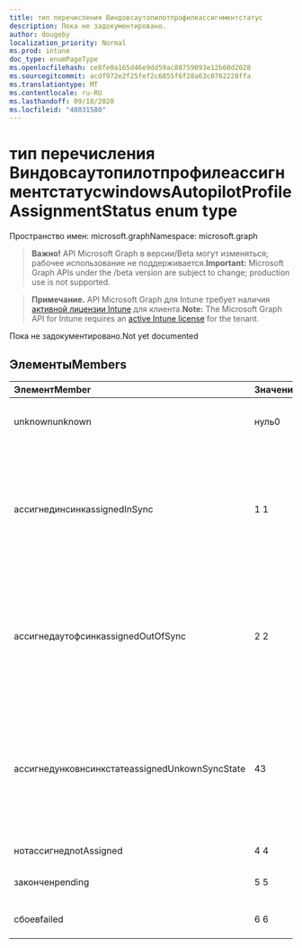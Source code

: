 ```yaml
---
title: тип перечисления Виндовсаутопилотпрофилеассигнментстатус
description: Пока не задокументировано.
author: dougeby
localization_priority: Normal
ms.prod: intune
doc_type: enumPageType
ms.openlocfilehash: ce8fe0a165d46e9dd59ac88759093e12b60d2028
ms.sourcegitcommit: acdf972e2f25fef2c6855f6f28a63c0762228ffa
ms.translationtype: MT
ms.contentlocale: ru-RU
ms.lasthandoff: 09/18/2020
ms.locfileid: "48031580"
---
```

# <a name="windowsautopilotprofileassignmentstatus-enum-type"></a><span data-ttu-id="0aea5-103">тип перечисления Виндовсаутопилотпрофилеассигнментстатус</span><span class="sxs-lookup"><span data-stu-id="0aea5-103">windowsAutopilotProfileAssignmentStatus enum type</span></span>

<span data-ttu-id="0aea5-104">Пространство имен: microsoft.graph</span><span class="sxs-lookup"><span data-stu-id="0aea5-104">Namespace: microsoft.graph</span></span>

> <span data-ttu-id="0aea5-105">**Важно!** API Microsoft Graph в версии/Beta могут изменяться; рабочее использование не поддерживается.</span><span class="sxs-lookup"><span data-stu-id="0aea5-105">**Important:** Microsoft Graph APIs under the /beta version are subject to change; production use is not supported.</span></span>

> <span data-ttu-id="0aea5-106">**Примечание.** API Microsoft Graph для Intune требует наличия [активной лицензии Intune](https://go.microsoft.com/fwlink/?linkid=839381) для клиента.</span><span class="sxs-lookup"><span data-stu-id="0aea5-106">**Note:** The Microsoft Graph API for Intune requires an [active Intune license](https://go.microsoft.com/fwlink/?linkid=839381) for the tenant.</span></span>

<span data-ttu-id="0aea5-107">Пока не задокументировано.</span><span class="sxs-lookup"><span data-stu-id="0aea5-107">Not yet documented</span></span>

## <a name="members"></a><span data-ttu-id="0aea5-108">Элементы</span><span class="sxs-lookup"><span data-stu-id="0aea5-108">Members</span></span>
|<span data-ttu-id="0aea5-109">Элемент</span><span class="sxs-lookup"><span data-stu-id="0aea5-109">Member</span></span>|<span data-ttu-id="0aea5-110">Значение</span><span class="sxs-lookup"><span data-stu-id="0aea5-110">Value</span></span>|<span data-ttu-id="0aea5-111">Описание</span><span class="sxs-lookup"><span data-stu-id="0aea5-111">Description</span></span>|
|:---|:---|:---|
|<span data-ttu-id="0aea5-112">unknown</span><span class="sxs-lookup"><span data-stu-id="0aea5-112">unknown</span></span>|<span data-ttu-id="0aea5-113">нуль</span><span class="sxs-lookup"><span data-stu-id="0aea5-113">0</span></span>|<span data-ttu-id="0aea5-114">Состояние неизвестного назначения</span><span class="sxs-lookup"><span data-stu-id="0aea5-114">Unknown assignment status</span></span>|
|<span data-ttu-id="0aea5-115">ассигнединсинк</span><span class="sxs-lookup"><span data-stu-id="0aea5-115">assignedInSync</span></span>|<span data-ttu-id="0aea5-116">1 </span><span class="sxs-lookup"><span data-stu-id="0aea5-116">1</span></span>|<span data-ttu-id="0aea5-117">Успешное назначение в Intune и синхронизация с программой автоматической пилотной программы Windows</span><span class="sxs-lookup"><span data-stu-id="0aea5-117">Assigned successfully in Intune and in sync with Windows auto pilot program</span></span>|
|<span data-ttu-id="0aea5-118">ассигнедаутофсинк</span><span class="sxs-lookup"><span data-stu-id="0aea5-118">assignedOutOfSync</span></span>|<span data-ttu-id="0aea5-119">2 </span><span class="sxs-lookup"><span data-stu-id="0aea5-119">2</span></span>|<span data-ttu-id="0aea5-120">Успешно назначено в Intune и не синхронизировано с программой автоматической пилотной программы Windows</span><span class="sxs-lookup"><span data-stu-id="0aea5-120">Assigned successfully in Intune and not in sync with Windows auto pilot program</span></span>|
|<span data-ttu-id="0aea5-121">ассигнедунковнсинкстате</span><span class="sxs-lookup"><span data-stu-id="0aea5-121">assignedUnkownSyncState</span></span>|<span data-ttu-id="0aea5-122">4</span><span class="sxs-lookup"><span data-stu-id="0aea5-122">3</span></span>|<span data-ttu-id="0aea5-123">Успешное назначение в Intune и синхронизация с помощью автоматической пилотной программы Windows</span><span class="sxs-lookup"><span data-stu-id="0aea5-123">Assigned successfully in Intune and either in-sync or out of sync with Windows auto pilot program</span></span>|
|<span data-ttu-id="0aea5-124">нотассигнед</span><span class="sxs-lookup"><span data-stu-id="0aea5-124">notAssigned</span></span>|<span data-ttu-id="0aea5-125">4 </span><span class="sxs-lookup"><span data-stu-id="0aea5-125">4</span></span>|<span data-ttu-id="0aea5-126">Не назначено</span><span class="sxs-lookup"><span data-stu-id="0aea5-126">Not assigned</span></span>|
|<span data-ttu-id="0aea5-127">закончен</span><span class="sxs-lookup"><span data-stu-id="0aea5-127">pending</span></span>|<span data-ttu-id="0aea5-128">5 </span><span class="sxs-lookup"><span data-stu-id="0aea5-128">5</span></span>|<span data-ttu-id="0aea5-129">Ожидание назначения</span><span class="sxs-lookup"><span data-stu-id="0aea5-129">Pending assignment</span></span>|
|<span data-ttu-id="0aea5-130">сбоев</span><span class="sxs-lookup"><span data-stu-id="0aea5-130">failed</span></span>|<span data-ttu-id="0aea5-131">6 </span><span class="sxs-lookup"><span data-stu-id="0aea5-131">6</span></span>| <span data-ttu-id="0aea5-132">Сбой назначения</span><span class="sxs-lookup"><span data-stu-id="0aea5-132">Assignment failed</span></span>|






